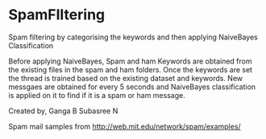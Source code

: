 # SpamFIltering
Spam filtering by categorising the keywords and then applying NaiveBayes Classification

Before applying NaiveBayes, Spam and ham Keywords are obtained from the existing files in the spam and ham folders.
Once the keywords are set the thread is trained based on the existing dataset and keywords.
New messgaes are obtained for every 5 seconds and NaiveBayes classification is applied on it to find if it is a spam or ham message.




Created by,
Ganga B
Subasree N

 
Spam mail samples from http://web.mit.edu/network/spam/examples/
